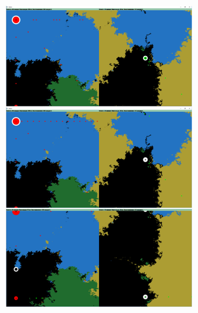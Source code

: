 ![Screenshot 1](screenshots/1.png)
![Screenshot 2](screenshots/2.png)
![Screenshot 3](screenshots/3.png)
